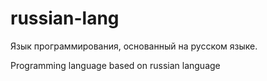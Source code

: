 # russian-lang
Язык программирования, основанный на русском языке.

Programming language based on russian language
